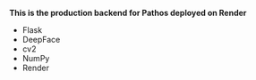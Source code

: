 **This is the production backend for Pathos deployed on Render**
- Flask
- DeepFace
- cv2
- NumPy
- Render

